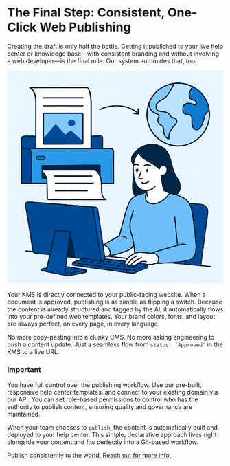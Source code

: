 # The Final Step: Consistent, One-Click Web Publishing

Creating the draft is only half the battle. Getting it published to your live help center or knowledge base—with consistent branding and without involving a web developer—is the final mile. Our system automates that, too.

![](ConsistentPublish.png)

Your KMS is directly connected to your public-facing website. When a document is approved, publishing is as simple as flipping a switch. Because the content is already structured and tagged by the AI, it automatically flows into your pre-defined web templates. Your brand colors, fonts, and layout are always perfect, on every page, in every language.

No more copy-pasting into a clunky CMS. No more asking engineering to push a content update. Just a seamless flow from `status: 'Approved'` in the KMS to a live URL.
### Important

You have full control over the publishing workflow. Use our pre-built, responsive help center templates, and connect to your existing domain via our API. You can set role-based permissions to control who has the authority to publish content, ensuring quality and governance are maintained.


When your team chooses to `publish`, the content is automatically built and deployed to your help center. This simple, declarative approach lives right alongside your content and fits perfectly into a Git-based workflow.

Publish consistently to the world. [Reach out for more info.](https://calendly.com/propel-flow/ai-use-case-discovery?month=2025-06)